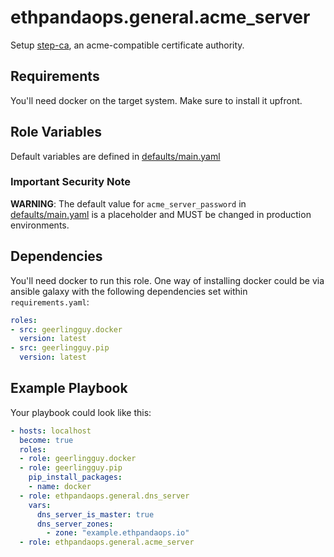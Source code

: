 # ethpandaops.general.acme_server

Setup [step-ca](https://smallstep.com/docs/step-ca/), an acme-compatible certificate authority.

## Requirements

You'll need docker on the target system. Make sure to install it upfront.

## Role Variables

Default variables are defined in [defaults/main.yaml](defaults/main.yaml)

### Important Security Note

**WARNING**: The default value for `acme_server_password` in [defaults/main.yaml](defaults/main.yaml) is a placeholder and MUST be changed in production environments.

## Dependencies

You'll need docker to run this role. One way of installing docker could be via ansible galaxy with the following dependencies set within `requirements.yaml`:

```yaml
roles:
- src: geerlingguy.docker
  version: latest
- src: geerlingguy.pip
  version: latest
```

## Example Playbook

Your playbook could look like this:

```yaml
- hosts: localhost
  become: true
  roles:
  - role: geerlingguy.docker
  - role: geerlingguy.pip
    pip_install_packages:
    - name: docker
  - role: ethpandaops.general.dns_server
    vars:
      dns_server_is_master: true
      dns_server_zones:
        - zone: "example.ethpandaops.io"
  - role: ethpandaops.general.acme_server
 ```
